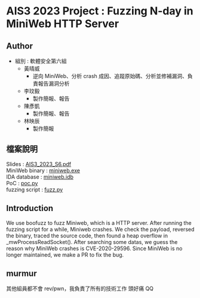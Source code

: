 # AIS3 2023 Project : Fuzzing N-day in MiniWeb HTTP Server 

## Author
- 組別 : 軟體安全第六組
    - 黃晴威
        - 逆向 MiniWeb、分析 crash 成因、追蹤原始碼、分析並修補漏洞、負責報告漏洞分析
    - 李玟毅
        - 製作簡報、報告
    - 陳彥凱
        - 製作簡報、報告
    - 林映辰
        - 製作簡報
## 檔案說明
Slides : [AIS3_2023_S6.pdf](https://github.com/qingwei4/AIS3_2023_Project/blob/main/AIS3_2023_S6.pdf)\
MiniWeb binary : [miniweb.exe](https://github.com/qingwei4/AIS3_2023_Project/blob/main/miniweb.exe)\
IDA database : [miniweb.idb](https://github.com/qingwei4/AIS3_2023_Project/blob/main/miniweb.idb)\
PoC : [poc.py](https://github.com/qingwei4/AIS3_2023_Project/blob/main/poc.py)\
fuzzing script : [fuzz.py](https://github.com/qingwei4/AIS3_2023_Project/blob/main/fuzz.py)

## Introduction

We use boofuzz to fuzz Miniweb, which is a HTTP server. After running the fuzzing script for a while, Miniweb crashes. We check the payload, reversed the binary, traced the source code, then found a heap overflow in _mwProcessReadSocket(). After searching some datas, we guess the reason why MiniWeb crashes is CVE-2020-29596. Since MiniWeb is no longer maintained, we make a PR to fix the bug.

## murmur
其他組員都不會 rev/pwn，我負責了所有的技術工作
頭好痛 QQ

